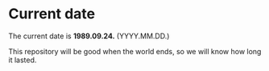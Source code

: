 # Current date

The current date is **1989.09.24.** (YYYY.MM.DD.)

This repository will be good when the world ends, so we will know how long it lasted.